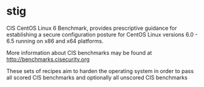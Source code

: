 # stig

 CIS CentOS Linux 6 Benchmark, provides prescriptive guidance for establishing a secure 
 configuration posture for CentOS Linux versions 6.0 - 6.5 running on x86 and x64 platforms.
 
 More information about CIS benchmarks may be found at http://benchmarks.cisecurity.org
 
 These sets of recipes aim to harden the operating system in order to pass all scored CIS benchmarks and optionally all unscored CIS benchmarks
 
 

